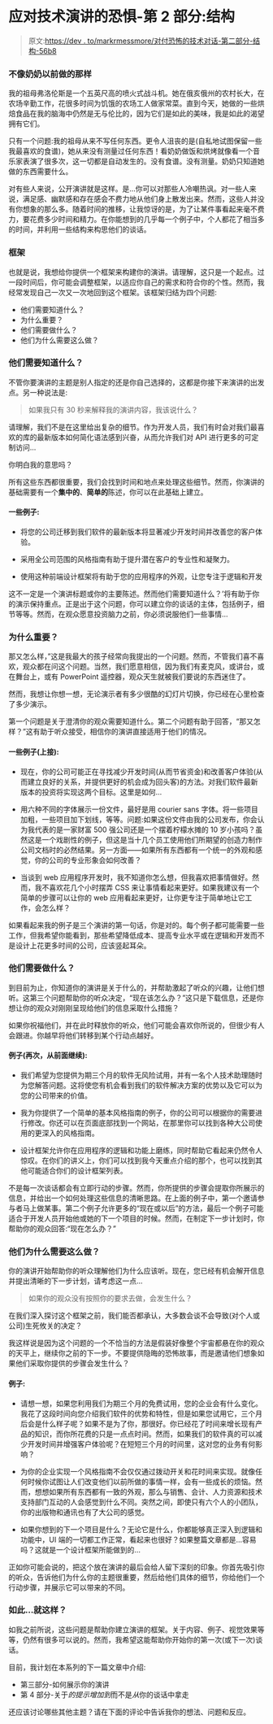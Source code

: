 # 应对技术演讲的恐惧-第 2 部分:结构

> 原文:[https://dev . to/markrmessmore/对付恐怖的技术对话-第二部分-结构-56b8](https://dev.to/markrmessmore/tackling-the-terror-of-the-tech-talk-part-2-structure-56b8)

### [](#not-like-grandma-used-to-make)不像奶奶以前做的那样

我的祖母弗洛伦斯是一个五英尺高的喷火式战斗机。她在俄亥俄州的农村长大，在农场辛勤工作，花很多时间为饥饿的农场工人做家常菜。直到今天，她做的一些烘焙食品在我的脑海中仍然是无与伦比的，因为它们是如此的美味，我是如此的渴望拥有它们。

只有一个问题:我的祖母从来不写任何东西。更令人沮丧的是(自私地试图保留一些我最喜欢的食谱)，她从来没有测量过任何东西！看奶奶做饭和烘烤就像看一个音乐家表演了很多次，这一切都是自动发生的。没有食谱。没有测量。奶奶只知道她做的东西需要什么。

对有些人来说，公开演讲就是这样。是...你可以对那些人冷嘲热讽。对一些人来说，满足感、幽默感和存在感会不费力地从他们身上散发出来。然而，这些人并没有你想象的那么多。随着时间的推移，让我惊讶的是，为了让某件事看起来毫不费力，要花费多少时间和精力。在你能想到的几乎每一个例子中，个人都花了相当多的时间，并利用一些结构来构思他们的谈话。

### [](#the-framework)框架

也就是说，我想给你提供一个框架来构建你的演讲。请理解，这只是一个起点。过一段时间后，你可能会调整框架，以适应你自己的需求和符合你的个性。然而，我经常发现自己一次又一次地回到这个框架。该框架归结为四个问题:

*   他们需要知道什么？
*   为什么重要？
*   他们需要做什么？
*   他们为什么需要这么做？

### [](#what-do-they-need-to-know)他们需要知道什么？

不管你要演讲的主题是别人指定的还是你自己选择的，这都是你接下来演讲的出发点。另一种说法是:

> 如果我只有 30 秒来解释我的演讲内容，我该说什么？

请理解，我们不是在这里给出复杂的细节。作为开发人员，我们有时会对我们最喜欢的库的最新版本如何简化语法感到兴奋，从而允许我们对 API 进行更多的可定制访问...

你明白我的意思吗？

所有这些东西都很重要，我们会找到时间和地点来处理这些细节。然而，你演讲的基础需要有一个**集中的**、**简单的**陈述，你可以在此基础上建立。

#### [](#some-examples)一些例子:

*   将您的公司迁移到我们软件的最新版本将显著减少开发时间并改善您的客户体验。

*   采用全公司范围的风格指南有助于提升潜在客户的专业性和凝聚力。

*   使用这种前端设计框架将有助于您的应用程序的外观，让您专注于逻辑和开发

这不一定是一个演讲标题或你的主要陈述。然而他们需要知道什么？’将有助于你的演示保持重点。正是出于这个问题，你可以建立你的谈话的主体，包括例子，细节等等。然而，在观众愿意投资脑力之前，你必须说服他们一些事情...

### [](#why-is-it-important)为什么重要？

那又怎么样，”这是我最大的孩子经常向我提出的一个问题。然而，不管我们喜不喜欢，观众都在问这个问题。当然，我们愿意相信，因为我们有麦克风，或讲台，或在舞台上，或有 PowerPoint 遥控器，观众天生就被我们要说的东西迷住了。

然而，我想让你想一想，无论演示者有多少很酷的幻灯片切换，你已经在心里检查了多少演示。

第一个问题是关于澄清你的观众需要知道什么。第二个问题有助于回答，“那又怎样？”这有助于听众接受，相信你的演讲直接适用于他们的情况。

#### [](#some-examples-continued-from-above)一些例子(上接):

*   现在，你的公司可能正在寻找减少开发时间(从而节省资金)和改善客户体验(从而建立良好的关系，并提供更好的机会成为回头客)的方法。对我们软件最新版本的投资将实现这两个目标。这里是如何...

*   用六种不同的字体展示一份文件，最好是用 courier sans 字体。将一些项目加粗，一些项目加下划线，等等。问题:如果这份文件由我的公司发布，你会认为我代表的是一家财富 500 强公司还是一个摆着柠檬水摊的 10 岁小孩吗？虽然这是一个戏剧性的例子，但这是当十几个员工使用他们所期望的创造力制作公司文档时的必然结果。另一方面——如果所有东西都有一个统一的外观和感觉，你的公司的专业形象会如何改善？

*   当谈到 web 应用程序开发时，我不知道你怎么想，但我喜欢把事情做好。然而，我不喜欢花几个小时摆弄 CSS 来让事情看起来更好。如果我建议有一个简单的步骤可以让你的 web 应用看起来更好，让你更专注于简单地让它工作，会怎么样？

如果看起来我的例子是三个演讲的第一句话，你是对的。每个例子都可能需要一些工作，但我希望你能看到，那些希望降低成本、提高专业水平或在逻辑和开发而不是设计上花更多时间的公司，应该竖起耳朵。

### [](#what-do-they-need-to-do)他们需要做什么？

到目前为止，你知道你的演讲是关于什么的，并帮助激起了听众的兴趣，让他们想听。这第三个问题帮助你的听众决定，“现在该怎么办？”这只是下载信息，还是你想让你的观众对刚刚呈现给他们的信息采取什么措施？

如果你祝福他们，并在此时释放你的听众，他们可能会喜欢你所说的，但很少有人会跟进。你越早将他们转移到某个行动点越好。

#### [](#examples-again-continued-from-earlier)例子(再次，从前面继续):

*   我们希望为您提供为期三个月的软件无风险试用，并有一名个人技术助理随时为您解答问题。这将使您有机会看到我们的软件解决方案的优势以及它可以为您的公司带来的价值。

*   我为你提供了一个简单的基本风格指南的例子，你的公司可以根据你的需要进行修改。你还可以在页面底部找到一个网站，在那里你可以找到各种大公司使用的更深入的风格指南。

*   设计框架允许你在应用程序的逻辑和功能上磨练，同时帮助它看起来仍然令人惊叹。在你们的讲义上，你们可以找到我今天重点介绍的那个，也可以找到其他可能适合你们的设计框架列表。

不是每一次谈话都会有立即行动的步骤。然而，你所提供的步骤会提取你所展示的信息，并给出一个如何处理这些信息的清晰思路。在上面的例子中，第一个邀请参与者马上做某事。第二个例子允许更多的“现在或以后”的方法，最后一个例子可能适合于开发人员开始他或她的下一个项目的时候。然而，在制定下一步计划时，你帮助你的观众回答:“现在怎么办？”

### [](#why-do-they-need-to-do-it)他们为什么需要这么做？

你的演讲开始帮助你的听众理解他们为什么应该听。现在，您已经有机会解开信息并提出清晰的下一步计划，请考虑这一点...

> 如果你的观众没有按照你的要求去做，会发生什么？

在我们深入探讨这个框架之前，我们能否都承认，大多数会谈不会导致(对个人或公司)生死攸关的决定？

我这样说是因为这个问题的一个不恰当的方法是假装好像整个宇宙都悬在你的观众的天平上，继续你之前的下一步。不要提供隐晦的恐怖故事，而是邀请他们想象如果他们采取你提供的步骤会发生什么？

#### [](#examples)例子:

*   请想一想，如果您利用我们为期三个月的免费试用，您的企业会有什么变化。我花了这段时间向您介绍我们软件的优势和特性，但是如果您试用它，三个月后会是什么样子呢？如果不是为了你，那很好。你已经花了时间来增长现有产品的知识，而你所花费的只是一点点时间。然而，如果我们的软件真的可以减少开发时间并增强客户体验呢？在短短三个月的时间里，这对您的业务有何影响？

*   为你的企业实现一个风格指南不会仅仅通过拨动开关和花时间来实现。就像任何时候你试图让人们改变他们以前所做的事情一样，会有一些成长的烦恼。然而，想想如果所有东西都有一致的外观，那么与销售、会计、人力资源和技术支持部门互动的人会感觉到什么不同。突然之间，即使只有六个人的小团队，你的出版物和通讯也有了大公司的感觉。

*   如果你想到的下一个项目是什么？无论它是什么，你都能够真正深入到逻辑和功能中，UI 端的一切都工作正常，看起来也很好？如果整篇文章都是...容易吗？这就是一个设计框架所能做到的...

正如你可能会说的，把这个放在演讲的最后会给人留下深刻的印象。你首先吸引你的听众，告诉他们为什么你的主题很重要，然后给他们具体的细节，你给他们一个行动步骤，并展示它可以带来的不同。

### [](#sothats-it)如此...就这样？

如我之前所说，这些问题是帮助你建立演讲的框架。关于内容、例子、视觉效果等等，仍然有很多可以说的。然而，我希望这能帮助你开始你的第一次(或下一次)谈话。

目前，我计划在本系列的下一篇文章中介绍:

*   第三部分-如何展示你的演讲
*   第 4 部分-关于*的提示增加到*而不是*从*你的谈话中拿走

还应该讨论哪些其他主题？请在下面的评论中告诉我你的想法、问题和反应。